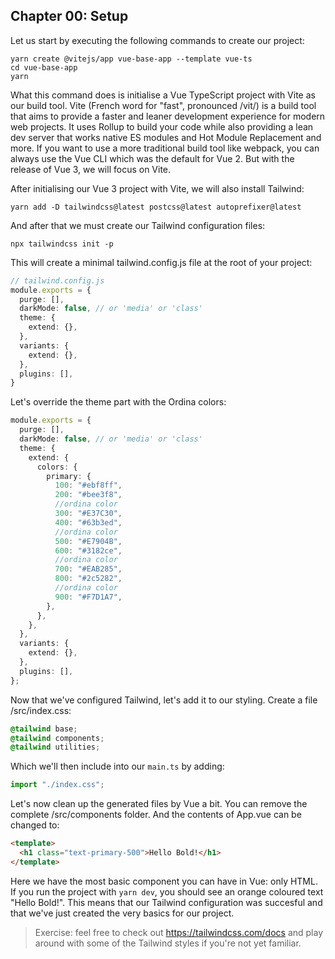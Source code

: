 ## Chapter 00: Setup

Let us start by executing the following commands to create our project:

```
yarn create @vitejs/app vue-base-app --template vue-ts
cd vue-base-app
yarn
```

What this command does is initialise a Vue TypeScript project with Vite as our build tool.
Vite (French word for "fast", pronounced /vit/) is a build tool that aims to provide a faster and leaner development experience for modern web projects.
It uses Rollup to build your code while also providing a lean dev server that works native ES modules and Hot Module Replacement and more.
If you want to use a more traditional build tool like webpack, you can always use the Vue CLI which was the default for Vue 2.
But with the release of Vue 3, we will focus on Vite.

After initialising our Vue 3 project with Vite, we will also install Tailwind:

```
yarn add -D tailwindcss@latest postcss@latest autoprefixer@latest
```

And after that we must create our Tailwind configuration files:

```
npx tailwindcss init -p
```

This will create a minimal tailwind.config.js file at the root of your project:

```ts
// tailwind.config.js
module.exports = {
  purge: [],
  darkMode: false, // or 'media' or 'class'
  theme: {
    extend: {},
  },
  variants: {
    extend: {},
  },
  plugins: [],
}
```

Let's override the theme part with the Ordina colors:

```ts
module.exports = {
  purge: [],
  darkMode: false, // or 'media' or 'class'
  theme: {
    extend: {
      colors: {
        primary: {
          100: "#ebf8ff",
          200: "#bee3f8",
          //ordina color
          300: "#E37C30",
          400: "#63b3ed",
          //ordina color
          500: "#E7904B",
          600: "#3182ce",
          //ordina color
          700: "#EAB285",
          800: "#2c5282",
          //ordina color
          900: "#F7D1A7",
        },
      },
    },
  },
  variants: {
    extend: {},
  },
  plugins: [],
};
```

Now that we've configured Tailwind, let's add it to our styling.
Create a file /src/index.css:

```css
@tailwind base;
@tailwind components;
@tailwind utilities;
```

Which we'll then include into our `main.ts` by adding: 

```ts
import "./index.css";
```

Let's now clean up the generated files by Vue a bit.
You can remove the complete /src/components folder.
And the contents of App.vue can be changed to:

```html
<template>
  <h1 class="text-primary-500">Hello Bold!</h1>
</template>
```

Here we have the most basic component you can have in Vue: only HTML.
If you run the project with `yarn dev`, you should see an orange coloured text "Hello Bold!".
This means that our Tailwind configuration was succesful and that we've just created the very basics for our project.

> Exercise: feel free to check out https://tailwindcss.com/docs and play around with some of the Tailwind styles if you're not yet familiar.